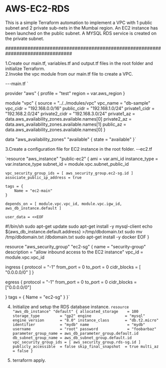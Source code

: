# AWS-EC2-RDS

This is a simple Terraform automation to implement a VPC with 1 public subnet and 2 private sub-nets in the Mumbai region.
An EC2 instance has been launched on the public subnet.
A MYSQL RDS service is created on the private subnet.

################################################################################

1.Create our main.tf, variables.tf and output.tf files in the root folder and initialize Terraform.   
2.Invoke the vpc module from our main.tf file to create a VPC.   
 
---main.tf
`


provider "aws" {
  profile                 = "test"
  region                  = var.aws_region
}

module "vpc" {
    source = "../../modules/vpc"
    vpc_name = "db-sample"
    vpc_cidr = "192.168.0.0/16"
    public_cidr = "192.168.1.0/24"
    private1_cidr = "192.168.2.0/24"
    private2_cidr = "192.168.3.0/24"
    private1_az = data.aws_availability_zones.available.names[0]
    private2_az = data.aws_availability_zones.available.names[1]
    public_az = data.aws_availability_zones.available.names[0]
}

data "aws_availability_zones" "available" {
  state = "available"
}`


3.Create a configuration file for EC2 instance in the root folder.
--ec2.tf

`resource "aws_instance" "public-ec2" {
    ami           = var.ami_id
    instance_type = var.instance_type
    subnet_id     = module.vpc.subnet_public_id
    
    vpc_security_group_ids = [ aws_security_group.ec2-sg.id ]
    associate_public_ip_address = true

    tags = {
        Name = "ec2-main"
    }

    depends_on = [ module.vpc.vpc_id, module.vpc.igw_id, aws_db_instance.default ]

    user_data = <<EOF
#!/bin/sh
sudo apt-get update
sudo apt-get install -y mysql-client
echo ${aws_db_instance.default.address} >/tmp/dbdomain.txt
sudo mv /tmp/dbdomain.txt /dbdomain.txt
sudo apt-get install -y docker
EOF
}

resource "aws_security_group" "ec2-sg" {
  name        = "security-group"
  description = "allow inbound access to the EC2 instance"
  vpc_id      = module.vpc.vpc_id

  ingress {
    protocol    = "-1"
    from_port   = 0
    to_port     = 0
    cidr_blocks = [ "0.0.0.0/0" ]
  }

  egress {
    protocol    = "-1"
    from_port   = 0
    to_port     = 0
    cidr_blocks = ["0.0.0.0/0"]
  
  }
tags = {
        Name = "ec2-sg"
    }
}`


4. Initialize and setup the RDS database instance.
`resource "aws_db_instance" "default" {
  allocated_storage    = 100
  storage_type         = "gp2"
  engine               = "mysql"
  engine_version       = "8.0"
  instance_class       = "db.t2.micro"
  identifier           = "mydb"
  name                 = "mydb"
  username             = "root"
  password             = "foobarbaz"
  parameter_group_name = aws_db_parameter_group.default.id
  db_subnet_group_name = aws_db_subnet_group.default.id
  vpc_security_group_ids = [ aws_security_group.rds-sg.id ]
  publicly_accessible  = false
  skip_final_snapshot  = true
  multi_az             = false
}`

5. terraform apply.
